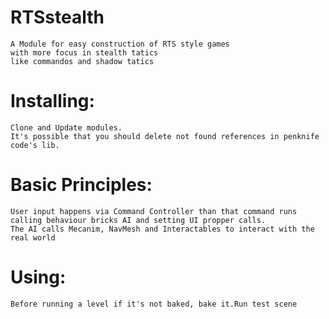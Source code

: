 # RTSstealth
	A Module for easy construction of RTS style games
	with more focus in stealth tatics
	like commandos and shadow tatics

# Installing:
	Clone and Update modules.
	It's possible that you should delete not found references in penknife code's lib.

# Basic Principles:
	User input happens via Command Controller than that command runs 
	calling behaviour bricks AI and setting UI propper calls.
	The AI calls Mecanim, NavMesh and Interactables to interact with the real world  
# Using:
	Before running a level if it's not baked, bake it.Run test scene
